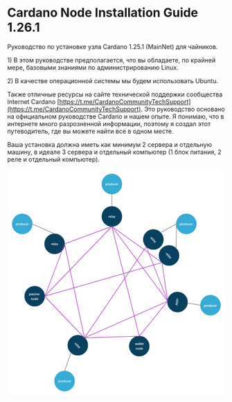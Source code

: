# Cardano Node Installation Guide 1.26.1

Руководство по установке узла Cardano 1.25.1 \(MainNet\) для чайников. 



1\) В этом руководстве предполагается, что вы обладаете, по крайней мере, базовыми знаниями по администрированию Linux. 

2\) В качестве операционной системы мы будем использовать Ubuntu. 

Также отличные ресурсы на сайте технической поддержки сообщества Internet Cardano [https://t.me/CardanoCommunityTechSupport](https://t.me/CardanoCommunityTechSupport). Это руководство основано на официальном руководстве Cardano и нашем опыте. Я понимаю, что в интернете много разрозненной информации, поэтому я создал этот путеводитель, где вы можете найти все в одном месте.



 Ваша установка должна иметь как минимум 2 сервера и отдельную машину, в идеале 3 сервера и отдельный компьютер \(1 блок питания, 2 реле и отдельный компьютер\).

![](.gitbook/assets/image.png)

